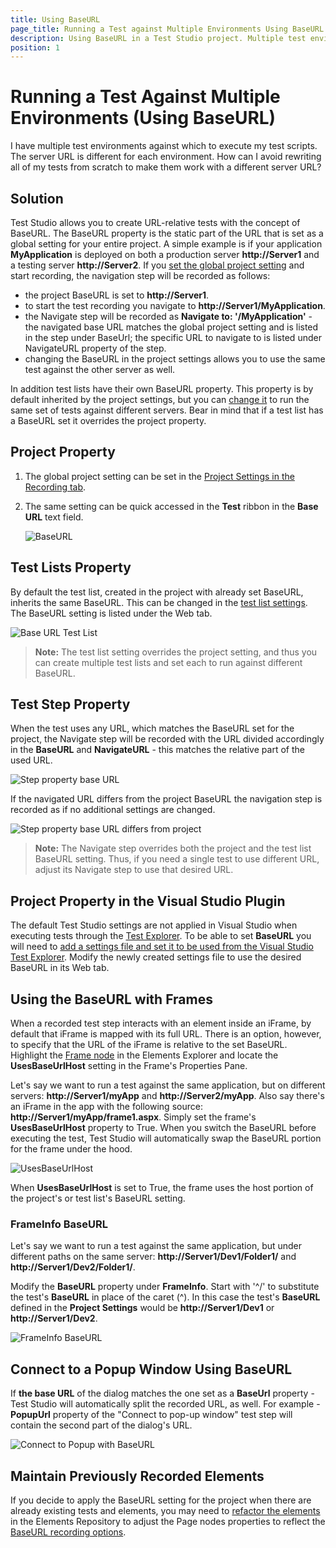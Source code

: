 ```yaml
---
title: Using BaseURL
page_title: Running a Test against Multiple Environments Using BaseURL
description: Using BaseURL in a Test Studio project. Multiple test environments in which to execute test scripts. The server URL is different for each environment. How can I avoid rewriting all of my tests from scratch to make them work with a different server URL? Run the same tests against the different staging environments.
position: 1
---
```

# Running a Test Against Multiple Environments (Using BaseURL) #

I have multiple test environments against which to execute my test scripts. The server URL is different for each environment. How can I avoid rewriting all of my tests from scratch to make them work with a different server URL?

## Solution ##

Test Studio allows you to create URL-relative tests with the concept of BaseURL. The BaseURL property is the static part of the URL that is set as a global setting for your entire project. A simple example is if your application **MyApplication** is deployed on both a production server **http://Server1** and a testing server **http://Server2**. If you <a href="#project-property">set the global project setting</a> and start recording, the navigation step will be recorded as follows:

- the project BaseURL is set to **http://Server1**.
- to start the test recording you navigate to **http://Server1/MyApplication**.
- the Navigate step will be recorded as **Navigate to: '/MyApplication'** - the navigated base URL matches the global project setting and is listed in the step under BaseUrl; the specific URL to navigate to is listed under NavigateURL property of the step.
- changing the BaseURL in the project settings allows you to use the same test against the other server as well.

In addition test lists have their own BaseURL property. This property is by default inherited by the project settings, but you can <a href="#test-lists-property">change it</a> to run the same set of tests against different servers. Bear in mind that if a test list has a BaseURL set it overrides the project property.

## Project Property ##

1. The global project setting can be set in the <a href="/features/project-settings/recording-options" target="_blank">Project Settings in the Recording tab</a>.
1. The same setting can be quick accessed in the **Test** ribbon in the **Base URL** text field.

    ![BaseURL][1]

## Test Lists Property ##

By default the test list, created in the project with already set BaseURL, inherits the same BaseURL. This can be changed in the <a href="/general-information/test-execution/test-list-settings" target="_blank">test list settings</a>. The BaseURL setting is listed under the Web tab.

![Base URL Test List][2]

> __Note:__ The test list setting overrides the project setting, and thus you can create multiple test lists and set each to run against different BaseURL.

## Test Step Property ##

When the test uses any URL, which matches the BaseURL set for the project, the Navigate step will be recorded with the URL divided accordingly in the __BaseURL__ and __NavigateURL__ - this matches the relative part of the used URL.

![Step property base URL][3]

If the navigated URL differs from the project BaseURL the navigation step is recorded as if no additional settings are changed.

![Step property base URL differs from project][4]

> __Note:__ The Navigate step overrides both the project and the test list BaseURL setting. Thus, if you need a single test to use different URL, adjust its Navigate step to use that desired URL.

## Project Property in the Visual Studio Plugin ##

The default Test Studio settings are not applied in Visual Studio when executing tests through the <a href="/general-information/test-execution/vs-2012-test-explorers" target="_blank">Test Explorer</a>. To be able to set __BaseURL__ you will need to <a href="/knowledge-base/visual-studio-kb/test-explorer-settings" target="_blank">add a settings file and set it to be used from the Visual Studio Test Explorer</a>. Modify the newly created settings file to use the desired BaseURL in its Web tab.

## Using the BaseURL with Frames ##

When a recorded test step interacts with an element inside an iFrame, by default that iFrame is mapped with its full URL. There is an option, however, to specify that the URL of the iFrame is relative to the set BaseURL. Highlight the <a href="/general-information/test-recording/frames" target="_blank">Frame node</a> in the Elements Explorer and locate the **UsesBaseUrlHost** setting in the Frame's Properties Pane.

Let's say we want to run a test against the same application, but on different servers: **http://Server1/myApp** and **http://Server2/myApp**. Also say there's an iFrame in the app with the following source: **http://Server1/myApp/frame1.aspx**. Simply set the frame's **UsesBaseUrlHost** property to True. When you switch the BaseURL before executing the test, Test Studio will automatically swap the BaseURL portion for the frame under the hood.

![UsesBaseUrlHost][5]

When **UsesBaseUrlHost** is set to True, the frame uses the host portion of the project's or test list's BaseURL setting.

### FrameInfo BaseURL ###

Let's say we want to run a test against the same application, but under different paths on the same server: **http://Server1/Dev1/Folder1/** and **http://Server1/Dev2/Folder1/**.

Modify the **BaseURL** property under **FrameInfo**. Start with '^/' to substitute the test's **BaseURL** in place of the caret (^). In this case the test's **BaseURL** defined in the **Project Settings** would be **http://Server1/Dev1** or **http://Server1/Dev2**.

![FrameInfo BaseURL][6]

## Connect to a Popup Window Using BaseURL ##

If **the base URL** of the dialog matches the one set as a **BaseUrl** property - Test Studio will automatically split the recorded URL, as well. For example - **PopupUrl** property of the "Connect to pop-up window" test step will contain the second part of the dialog's URL.

![Connect to Popup with BaseURL][7]

## Maintain Previously Recorded Elements ##

If you decide to apply the BaseURL setting for the project when there are already existing tests and elements, you may need to <a href="/knowledge-base/project-configuration-kb/merge-page-nodes" target="_blank">refactor the elements</a> in the Elements Repository to adjust the Page nodes properties to reflect the <a href="/features/project-settings/recording-options#elements-page-compare-mode" target="_blank">BaseURL recording options</a>.

[1]: /img/knowledge-base/test-execution-kb/base-url/fig1.png
[2]: /img/knowledge-base/test-execution-kb/base-url/fig2.png
[3]: /img/knowledge-base/test-execution-kb/base-url/fig3.png
[4]: /img/knowledge-base/test-execution-kb/base-url/fig4.png
[5]: /img/knowledge-base/test-execution-kb/base-url/fig5.png
[6]: /img/knowledge-base/test-execution-kb/base-url/fig6.png
[7]: /img/knowledge-base/test-execution-kb/base-url/fig7.png